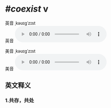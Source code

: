 # ***\#coexist*** v
英音 ˌkəʊɪɡˈzɪst  
英音
<audio src="./media/coexist1_AAC.aac" controls="controls"></audio>

美音 ˌkəʊɪɡˈzɪst  
美音
<audio src="./media/coexist2_AAC.aac" controls="controls"></audio>



  

英文释义
---
### 1.**共存，共处**  


